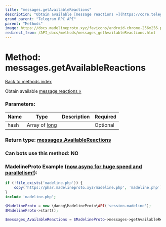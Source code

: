 ```yaml
---
title: "messages.getAvailableReactions"
description: "Obtain available [message reactions »](https://core.telegram.org/api/reactions)"
grand_parent: "Telegram RPC API"
parent: "Methods"
image: https://docs.madelineproto.xyz/favicons/android-chrome-256x256.png
redirect_from: /API_docs/methods/messages_getAvailableReactions.html
---
```

# Method: messages.getAvailableReactions
[Back to methods index](index.html)



Obtain available [message reactions »](https://core.telegram.org/api/reactions)

### Parameters:

| Name     |    Type       | Description | Required |
|----------|---------------|-------------|----------|
|hash|Array of [long](/API_docs/types/long.html) |  | Optional|


### Return type: [messages.AvailableReactions](/API_docs/types/messages.AvailableReactions.html)

### Can bots use this method: **NO**


### MadelineProto Example ([now async for huge speed and parallelism!](https://docs.madelineproto.xyz/docs/ASYNC.html)):


```php
if (!file_exists('madeline.php')) {
    copy('https://phar.madelineproto.xyz/madeline.php', 'madeline.php');
}
include 'madeline.php';

$MadelineProto = new \danog\MadelineProto\API('session.madeline');
$MadelineProto->start();

$messages_AvailableReactions = $MadelineProto->messages->getAvailableReactions(hash: [$long, $long], );
```

